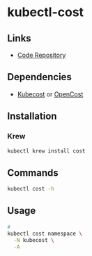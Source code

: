 # kubectl-cost

## Links

- [Code Repository](https://github.com/kubecost/kubectl-cost)

## Dependencies

- [Kubecost](/kubecost/README.md#helm) or [OpenCost](/opencost.md#helm)

## Installation

### Krew

```sh
kubectl krew install cost
```

## Commands

```sh
kubectl cost -h
```

## Usage

```sh
#
kubectl cost namespace \
  -N kubecost \
  -A
```

<!--
#
kubectl cost namespace --show-all-resources

#
kubectl cost namespace \
  --historical \
  --window 5d \
  --show-cpu \
  --show-memory \
  --show-efficiency=false

kubectl cost namespace -N kubecost --window 5d

#
kubectl cost namespace \
  -N kubecost-system \
  --historical \
  --window 5d \
  --show-cpu \
  --show-memory \
  --show-efficiency=false

#
kubectl cost controller -N kubecost-system --window 5d --show-pv

#
kubectl cost label -N kubecost-system --historical -l app

#
kubectl cost deployment -N kubecost-system --window month -A

#
kubectl cost deployment \
  -N kubecost-system \
  --window 3d \
  --show-cpu \
  -n kubecost

#
kubectl cost deployment \
  --window 3d \
  --show-cpu \
  -n kubecost \
  -N kubecost-staging \
  --service-name kubecost-staging-cost-analyzer

#
kubectl cost pod \
  --historical \
  --window yesterday \
  --show-cpu \
  -n kube-system

#
kubectl cost node \
  --historical \
  --window 7d \
  --show-cpu \
  --show-memory
-->
